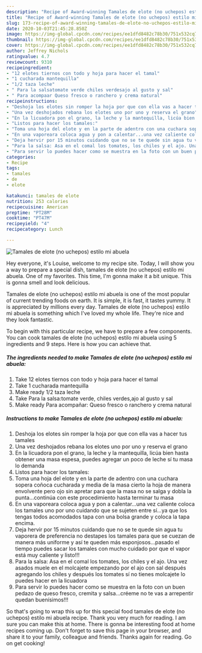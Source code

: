 ```yaml
---
description: "Recipe of Award-winning Tamales de elote (no uchepos) estilo mi abuela"
title: "Recipe of Award-winning Tamales de elote (no uchepos) estilo mi abuela"
slug: 173-recipe-of-award-winning-tamales-de-elote-no-uchepos-estilo-mi-abuela
date: 2020-10-03T21:45:28.850Z
image: https://img-global.cpcdn.com/recipes/ee1dfd8482c78b30/751x532cq70/tamales-de-elote-no-uchepos-estilo-mi-abuela-foto-principal.jpg
thumbnail: https://img-global.cpcdn.com/recipes/ee1dfd8482c78b30/751x532cq70/tamales-de-elote-no-uchepos-estilo-mi-abuela-foto-principal.jpg
cover: https://img-global.cpcdn.com/recipes/ee1dfd8482c78b30/751x532cq70/tamales-de-elote-no-uchepos-estilo-mi-abuela-foto-principal.jpg
author: Jeffrey Nichols
ratingvalue: 4.7
reviewcount: 9310
recipeingredient:
- "12 elotes tiernos con todo y hoja para hacer el tamal"
- "1 cucharada mantequilla"
- "1/2 taza leche"
- " Para la salsatomate verde chiles verdesajo al gusto y sal"
- " Para acompaar Queso fresco o ranchero y crema natural"
recipeinstructions:
- "Deshoja los elotes sin romper la hoja por que con ella vas a hacer tus tamales"
- "Una vez deshojados rebana los elotes uno por uno y reserva el grano"
- "En la licuadora pon el grano, la leche y la mantequilla, licúa bien hasta obtener una masa espesa, puedes agregar un poco de leche sí tu masa lo demanda"
- "Listos para hacer los tamales:"
- "Toma una hoja del elote y en la parte de adentro con una cuchara sopera coñoca cucharada y media de la masa cierto la hoja de manera envolvente pero ojo sin apretar para que la masa no se salga y dobla la punta...continúa con este procedimiento hasta terminar tu masa"
- "En una vaporeara coloca agua y pon a calentar...una vez caliente coloca los tamales uno por uno cuidando que se sujeten entre sí...ya que los tengas todos acomodados tapa con una bolsa grande y coloca la tapa encima."
- "Deja hervir por 15 minutos cuidando que no se te quede sin agua tu vaporera de preferencia no destapes los tamales para que se cuezan de manera más uniforme y así te queden más esponjosos...pasado el tiempo puedes sacar los tamales con mucho cuidado por que el vapor está muy caliente y listo!!!"
- "Para la salsa: Asa en el comal los tomates, los chiles y el ajo. Una vez asados muele en el molcajete empezando por el ajo con sal después agregando los chiles y después los tomates sí no tienes molcajete lo puedes hacer en la licuadora"
- "Para servir lo puedes hacer como se muestra en la foto con un buen pedazo de queso fresco, cremita y salsa...créeme no te vas a arrepentir quedan buenísimos!!!"
categories:
- Recipe
tags:
- tamales
- de
- elote

katakunci: tamales de elote 
nutrition: 253 calories
recipecuisine: American
preptime: "PT28M"
cooktime: "PT47M"
recipeyield: "4"
recipecategory: Lunch

---
```



![Tamales de elote (no uchepos) estilo mi abuela](https://img-global.cpcdn.com/recipes/ee1dfd8482c78b30/751x532cq70/tamales-de-elote-no-uchepos-estilo-mi-abuela-foto-principal.jpg)

Hey everyone, it's Louise, welcome to my recipe site. Today, I will show you a way to prepare a special dish, tamales de elote (no uchepos) estilo mi abuela. One of my favorites. This time, I'm gonna make it a bit unique. This is gonna smell and look delicious.



Tamales de elote (no uchepos) estilo mi abuela is one of the most popular of current trending foods on earth. It is simple, it is fast, it tastes yummy. It is appreciated by millions every day. Tamales de elote (no uchepos) estilo mi abuela is something which I've loved my whole life. They're nice and they look fantastic.


To begin with this particular recipe, we have to prepare a few components. You can cook tamales de elote (no uchepos) estilo mi abuela using 5 ingredients and 9 steps. Here is how you can achieve that.

<!--inarticleads1-->

##### The ingredients needed to make Tamales de elote (no uchepos) estilo mi abuela:

1. Take 12 elotes tiernos con todo y hoja para hacer el tamal
1. Take 1 cucharada mantequilla
1. Make ready 1/2 taza leche
1. Take  Para la salsa:tomate verde, chiles verdes,ajo al gusto y sal
1. Make ready  Para acompañar: Queso fresco o ranchero y crema natural




<!--inarticleads2-->

##### Instructions to make Tamales de elote (no uchepos) estilo mi abuela:

1. Deshoja los elotes sin romper la hoja por que con ella vas a hacer tus tamales
1. Una vez deshojados rebana los elotes uno por uno y reserva el grano
1. En la licuadora pon el grano, la leche y la mantequilla, licúa bien hasta obtener una masa espesa, puedes agregar un poco de leche sí tu masa lo demanda
1. Listos para hacer los tamales:
1. Toma una hoja del elote y en la parte de adentro con una cuchara sopera coñoca cucharada y media de la masa cierto la hoja de manera envolvente pero ojo sin apretar para que la masa no se salga y dobla la punta...continúa con este procedimiento hasta terminar tu masa
1. En una vaporeara coloca agua y pon a calentar...una vez caliente coloca los tamales uno por uno cuidando que se sujeten entre sí...ya que los tengas todos acomodados tapa con una bolsa grande y coloca la tapa encima.
1. Deja hervir por 15 minutos cuidando que no se te quede sin agua tu vaporera de preferencia no destapes los tamales para que se cuezan de manera más uniforme y así te queden más esponjosos...pasado el tiempo puedes sacar los tamales con mucho cuidado por que el vapor está muy caliente y listo!!!
1. Para la salsa: Asa en el comal los tomates, los chiles y el ajo. Una vez asados muele en el molcajete empezando por el ajo con sal después agregando los chiles y después los tomates sí no tienes molcajete lo puedes hacer en la licuadora
1. Para servir lo puedes hacer como se muestra en la foto con un buen pedazo de queso fresco, cremita y salsa...créeme no te vas a arrepentir quedan buenísimos!!!




So that's going to wrap this up for this special food tamales de elote (no uchepos) estilo mi abuela recipe. Thank you very much for reading. I am sure you can make this at home. There is gonna be interesting food at home recipes coming up. Don't forget to save this page in your browser, and share it to your family, colleague and friends. Thanks again for reading. Go on get cooking!

